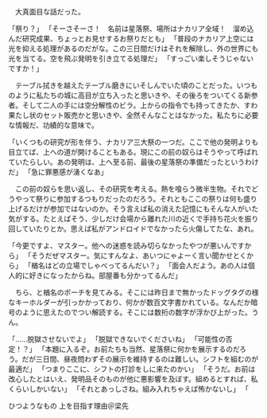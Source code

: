　大真面目な話だった。

「祭り？」
「そーさそーさ！　名前は星落祭、場所はナカリア全域！　溜め込んだ研究成果、ちょっとお見せするお祭りだとも」
「普段のナカリア上空には光を抑える処理があるのだがな。この三日間だけはそれを解除し、外の世界にも光を当てる。空を飛ぶ発明を引き立てる処理だ」
「すっごい楽しそうじゃないですか！」


　テーブル拭きを越えたテーブル磨きにいそしんでいた頃のことだった。いつものように私たちの城に高目が立ち入ったと思いきや、その後ろをついてくる新参者。そして二人の手には空分解性のビラ。上からの指令でも持ってきたか、すわ果たし状のセット販売かと思いきや、全然そんなことはなかった。私たちに必要な情報だ、功績的な意味で。


「いくつもの研究が形を伴う、ナカリア三大祭の一つだ。ここで他の発明よりも目立てば、上への道が開けることもある。現にこの前の奴らはそうやって呼ばれていたらしい。あの発明は、上へ至る前、最後の星落祭の準備だったというわけだ」
「急に罪悪感が湧くなあ」


　この前の奴らを思い返し、その研究を考える。熱を喰らう微半生物。それでどうやって祭りに参加するつもりだったのだろう。それともここの祭りは何も盛り上げるだけが参加ではないのか。そう言えば私の消えた記憶にもそんな人がいた気がする。たとえばそう、少しだけ会場から離れた川の近くで手持ち花火を振り回していたりとか。思えば私がアンドロイドでなかったら火傷してたな、あれ。


「今更ですよ、マスター。他への迷惑を読み切らなかったやつが悪いんですから」
「そうだぜマスター。気にすんなよ、あいつにゃよーく言い聞かせとくから」
「楢名はどの立場でしゃべってるんだい？」
「面会人だよう。あの人は個人的に好きになったからね。部屋番も分かってるんだ」


　ちら、と楢名のポーチを見てみる。そこには昨日まで無かったドッグタグの様なキーホルダーが引っかかっており、何かが数百文字書かれている。なんだか暗号のように思えたのでつい解読する。そこには数桁の数字が浮かび上がった。うん。


「……脱獄させないでよ」
「脱獄できないでくださいね」
「可能性の否定！？」
「本題に入るぞ。お前たちも当然、星落祭に何かを展示するのだろう。だが三日間、昼夜問わずその展示を維持するのは難しい。シフトを組むのが最適だ」
「つまりここに、シフトの打診をしに来たのかい」
「そうだ。お前は改心したとはいえ、発明品そのものが他に悪影響を及ぼす。組めるとすれば、私くらいしかいない」
「それとあっしさね。組み入れちゃえば怖かないし」
「













ひつようなもの
上を目指す理由＠梁先









